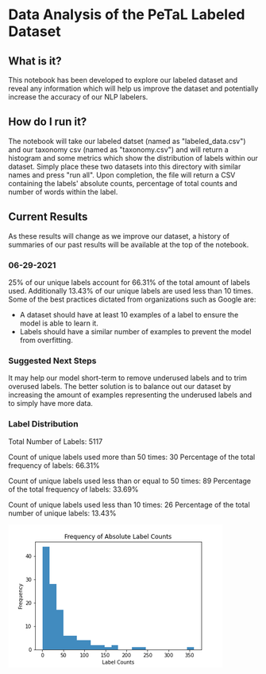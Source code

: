 # Data Analysis of the PeTaL Labeled Dataset

## What is it?

This notebook has been developed to explore our labeled dataset and reveal any information which will help us improve the dataset and potentially increase the accuracy of our NLP labelers.

## How do I run it?

The notebook will take our labeled datset (named as "labeled_data.csv") and our taxonomy csv (named as "taxonomy.csv") and will return a histogram and some metrics which show the distribution of labels within our dataset. Simply place these two datasets into this directory with similar names and press "run all". Upon completion, the file will return a CSV containing the labels' absolute counts, percentage of total counts and number of words within the label.

## Current Results

As these results will change as we improve our dataset, a history of summaries of our past results will be available at the top of the notebook.

### 06-29-2021
25% of our unique labels account for 66.31% of the total amount of labels used. Additionally 13.43% of our unique labels are used less than 10 times. Some of the best practices dictated from organizations such as Google are:
- A dataset should have at least 10 examples of a label to ensure the model is able to learn it.
- Labels should have a similar number of examples to prevent the model from overfitting.

### Suggested Next Steps
It may help our model short-term to remove underused labels and to trim overused labels. The better solution is to balance out our dataset by increasing the amount of examples representing the underused labels and to simply have more data.

### Label Distribution
Total Number of Labels: 5117

Count of unique labels used more than 50 times: 30
Percentage of the total frequency of labels: 66.31%

Count of unique labels used less than or equal to 50 times: 89
Percentage of the total frequency of labels: 33.69%

Count of unique labels used less than 10 times: 26
Percentage of the total number of unique labels: 13.43% 

![Frequency of Absolute Label Counts Histogram](./data-figures/freq_of_abs_label_counts.png)